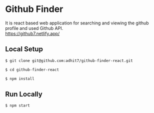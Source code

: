 # Github Finder

It is react based web application for searching and viewing the github profile and used Github API.<br>
https://github7.netlify.app/

## Local Setup

```sh
$ git clone git@github.com:adhit7/github-finder-react.git
```

```sh
$ cd github-finder-react
```

```sh
$ npm install
```

## Run Locally

```sh
$ npm start
```
